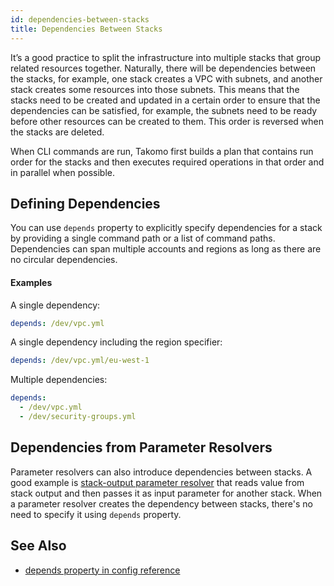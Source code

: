 ```yaml
---
id: dependencies-between-stacks
title: Dependencies Between Stacks
---
```


It’s a good practice to split the infrastructure into multiple stacks that group related resources together. Naturally, there will be dependencies between the stacks, for example, one stack creates a VPC with subnets, and another stack creates some resources into those subnets. This means that the stacks need to be created and updated in a certain order to ensure that the dependencies can be satisfied, for example, the subnets need to be ready before other resources can be created to them. This order is reversed when the stacks are deleted.

When CLI commands are run, Takomo first builds a plan that contains run order for the stacks and then executes required operations in that order and in parallel when possible.  

## Defining Dependencies

You can use `depends` property to explicitly specify dependencies for a stack by providing a single command path or a list of command paths. Dependencies can span multiple accounts and regions as long as there are no circular dependencies.

#### Examples

A single dependency:

```yaml
depends: /dev/vpc.yml
```

A single dependency including the region specifier:

```yaml
depends: /dev/vpc.yml/eu-west-1
```

Multiple dependencies:

```yaml
depends:
  - /dev/vpc.yml
  - /dev/security-groups.yml
```

## Dependencies from Parameter Resolvers

Parameter resolvers can also introduce dependencies between stacks. A good example is [stack-output parameter resolver](/docs/stacks/parameter-resolvers#stack-output) that reads value from stack output and then passes it as input parameter for another stack. When a parameter resolver creates the dependency between stacks, there's no need to specify it using `depends` property.

## See Also

- [depends property in config reference](/docs/config-reference/stacks#depends)